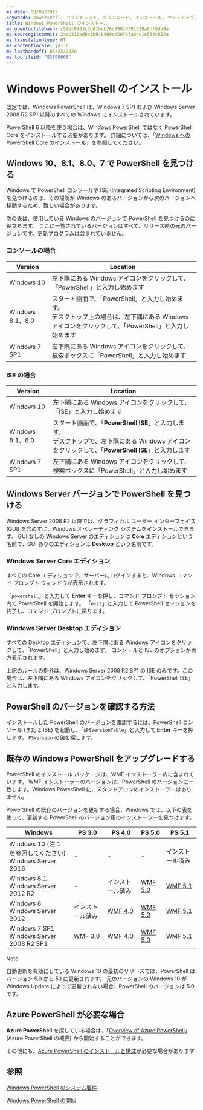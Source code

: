 ```yaml
---
ms.date: 08/09/2017
keywords: powershell, コマンドレット, ダウンロード, インストール, セットアップ, windows 10, windows 8.1, windows 8.0, windows 7
title: Windows PowerShell のインストール
ms.openlocfilehash: c94ef8493c7d41bcb26c39010591319a8df8da9a
ms.sourcegitcommit: 2aec310ad0c0b048400cb56f6fa64c1e554c812a
ms.translationtype: HT
ms.contentlocale: ja-JP
ms.lasthandoff: 05/23/2020
ms.locfileid: "83808668"
---
```

# <a name="installing-windows-powershell"></a>Windows PowerShell のインストール

既定では、Windows PowerShell は、Windows 7 SP1 および Windows Server 2008 R2 SP1 以降のすべての Windows にインストールされています。

PowerShell 6 以降を使う場合は、Windows PowerShell ではなく PowerShell Core をインストールする必要があります。 詳細については、「[Windows への PowerShell Core のインストール](../../install/Installing-PowerShell-Core-on-Windows.md)」を参照してください。

## <a name="finding-powershell-in-windows-10-81-80-and-7"></a>Windows 10、8.1、8.0、7 で PowerShell を見つける

Windows で PowerShell コンソールや ISE (Integrated Scripting Environment) を見つけるのは、その場所が Windows のあるバージョンから次のバージョンへ移動するため、難しい場合があります。

次の表は、使用している Windows のバージョンで PowerShell を見つけるのに役立ちます。 ここに一覧されているバージョンはすべて、リリース時の元のバージョンです。更新プログラムは含まれていません。

### <a name="for-console"></a>コンソールの場合

|     Version      |                                                            Location                                                            |
| ---------------- | ------------------------------------------------------------------------------------------------------------------------------ |
| Windows 10       | 左下隅にある Windows アイコンをクリックして、「PowerShell」と入力し始めます                                                                  |
| Windows 8.1、8.0 | スタート画面で、「PowerShell」と入力し始めます。<br/>デスクトップ上の場合は、左下隅にある Windows アイコンをクリックして、「PowerShell」と入力し始めます |
| Windows 7 SP1    | 左下隅にある Windows アイコンをクリックして、検索ボックスに「PowerShell」と入力し始めます                                                |

### <a name="for-ise"></a>ISE の場合

|     Version      |                                                            Location                                                            |
| ---------------- | ------------------------------------------------------------------------------------------------------------------------------ |
| Windows 10       | 左下隅にある Windows アイコンをクリックして、「ISE」と入力し始めます                                                                         |
| Windows 8.1、8.0 | スタート画面で、「**PowerShell ISE**」と入力します。<br/>デスクトップで、左下隅にある Windows アイコンをクリックして、「**PowerShell ISE**」と入力します |
| Windows 7 SP1    | 左下隅にある Windows アイコンをクリックして、検索ボックスに「PowerShell」と入力し始めます                                                |

## <a name="finding-powershell-in-windows-server-versions"></a>Windows Server バージョンで PowerShell を見つける

Windows Server 2008 R2 以降では、グラフィカル ユーザー インターフェイス (GUI) を含めずに、Windows オペレーティング システムをインストールできます。 GUI なしの Windows Server のエディションは **Core** エディションという名前で、GUI ありのエディションは **Desktop** という名前です。

### <a name="windows-server-core-editions"></a>Windows Server Core エディション

すべての Core エディションで、サーバーにログインすると、Windows コマンド プロンプト ウィンドウが表示されます。

「`powershell`」と入力して **Enter** キーを押し、コマンド プロンプト セッション内で PowerShell を開始します。 「`exit`」と入力して PowerShell セッションを終了し、コマンド プロンプトに戻ります。

### <a name="windows-server-desktop-editions"></a>Windows Server Desktop エディション

すべての Desktop エディションで、左下隅にある Windows アイコンをクリックして、「PowerShell」と入力し始めます。 コンソールと ISE のオプションが両方表示されます。

上記のルールの例外は、Windows Server 2008 R2 SP1 の ISE のみです。この場合は、左下隅にある Windows アイコンをクリックして、「PowerShell ISE」と入力します。

## <a name="how-to-check-the-version-of-powershell"></a>PowerShell のバージョンを確認する方法

インストールした PowerShell のバージョンを確認するには、PowerShell コンソール (または ISE) を起動し、「`$PSVersionTable`」と入力して **Enter** キーを押します。 `PSVersion` の値を探します。

## <a name="upgrading-existing-windows-powershell"></a>既存の Windows PowerShell をアップグレードする

PowerShell のインストール パッケージは、WMF インストーラー内に含まれています。 WMF インストーラーのバージョンは、PowerShell のバージョンに一致します。Windows PowerShell に、スタンドアロンのインストーラーはありません。

PowerShell の既存のバージョンを更新する場合、Windows では、以下の表を使って、更新する PowerShell のバージョン用のインストーラーを見つけます。

|                    Windows                     |                                  PS 3.0                                   |                                  PS 4.0                                   |                                  PS 5.0                                   |                                  PS 5.1                                   |
| ---------------------------------------------- | ------------------------------------------------------------------------- | ------------------------------------------------------------------------- | ------------------------------------------------------------------------- | ------------------------------------------------------------------------- |
| Windows 10 (注 1 を参照してください)<br/>Windows Server 2016 | -                                                                         | -                                                                         | -                                                                         | インストール済み                                                                 |
| Windows 8.1<br/>Windows Server 2012 R2         | -                                                                         | インストール済み                                                                 | [WMF 5.0](https://www.microsoft.com/en-us/download/details.aspx?id=50395) | [WMF 5.1](https://www.microsoft.com/en-us/download/details.aspx?id=54616) |
| Windows 8<br/>Windows Server 2012              | インストール済み                                                                 | [WMF 4.0](https://www.microsoft.com/en-us/download/details.aspx?id=40855) | [WMF 5.0](https://www.microsoft.com/en-us/download/details.aspx?id=50395) | [WMF 5.1](https://www.microsoft.com/en-us/download/details.aspx?id=54616) |
| Windows 7 SP1<br/>Windows Server 2008 R2 SP1   | [WMF 3.0](https://www.microsoft.com/en-us/download/details.aspx?id=34595) | [WMF 4.0](https://www.microsoft.com/en-us/download/details.aspx?id=40855) | [WMF 5.0](https://www.microsoft.com/en-us/download/details.aspx?id=50395) | [WMF 5.1](https://www.microsoft.com/en-us/download/details.aspx?id=54616) |

> [!NOTE]
> 自動更新を有効にしている Windows 10 の最初のリリースでは、PowerShell はバージョン 5.0 から 5.1 に更新されます。 元のバージョンの Windows 10 が Windows Update によって更新されない場合、PowerShell のバージョンは 5.0 です。

## <a name="need-azure-powershell"></a>Azure PowerShell が必要な場合

**Azure PowerShell** を探している場合は、「[Overview of Azure PowerShell](/powershell/azure/overview)」 (Azure PowerShell の概要) から開始することができます。

その他にも、[Azure PowerShell のインストールと構成](/powershell/azure/install-az-ps)が必要な場合があります

## <a name="see-also"></a>参照

[Windows PowerShell のシステム要件](Windows-PowerShell-System-Requirements.md)

[Windows PowerShell の開始](../Starting-Windows-PowerShell.md)

